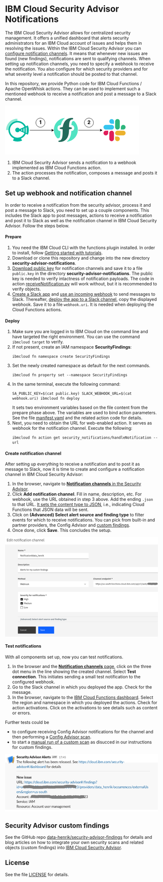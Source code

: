 # IBM Cloud Security Advisor Notifications
The IBM Cloud Security Advisor allows for centralized security management. It offers a unified dashboard that alerts security administrators for an IBM Cloud account of issues and helps them in resolving the issues. Within the IBM Cloud Security Advisor you can [configure notification channels](https://cloud.ibm.com/docs/services/security-advisor?topic=security-advisor-notifications). It means that whenever new issues are found (new findings), notifications are sent to qualifying channels. When setting up notification channels, you need to specify a webhook to receive the notification. You also configure for which security providers and for what severity level a notification should be posted to that channel.

In this repository, we provide Python code for IBM Cloud Functions / Apache OpenWhisk actions. They can be used to implement such a mentioned webhook to receive a notification and post a message to a Slack channel.

![Architecture](/screenshots/SecAdv_Notifications_Architecture.png)

1. IBM Cloud Security Advisor sends a notification to a webhook implemented as IBM Cloud Functions action.
2. The action processes the notification, composes a message and posts it to a Slack channel.

## Set up webhook and notification channel
In order to receive a notification from the security advisor, process it and post a message to Slack, you need to set up a couple components. This includes the Slack app to post messages, actions to receive a notification and post it to Slack as well as the notification channel in IBM Cloud Security Advisor. Follow the steps below.

#### Prepare
1. You need the IBM Cloud CLI with the functions plugin installed. In order to install, follow [Getting started with tutorials](https://cloud.ibm.com/docs/tutorials?topic=solution-tutorials-getting-started).
2. Download or clone this repository and change into the new directory **security-advisor-notifications**.
3. [Download public key](https://cloud.ibm.com/security-advisor#/notifications) for notification channels and save it to a file `public.key` in the directory **security-advisor-notifications**. The public key is needed to verify intactness of notification payloads. The code in action [receiveNotification.py](/src/receiveNotification.py) will work without, but it is recommended to verify objects.
4. [Create a Slack app](https://api.slack.com/start) and [use an incoming webhook](https://api.slack.com/messaging/webhooks) to send messages to Slack. Thereafter, [deploy the app to a Slack channel](https://api.slack.com/best-practices/blueprints/per-channel-webhooks), copy the displayed webhook. Save it to a file `webhook.uri`. It is needed when deploying the Cloud Functions actions.


#### Deploy
1. Make sure you are logged in to IBM Cloud on the command line and have targeted the right environment. You can use the command `ibmcloud target` to verify.
2. If not present, create an IAM namespace **SecurityFindings**:
   ```
   ibmcloud fn namespace create SecurityFindings
   ```
3. Set the newly created namespace as default for the next commands.
   ```
   ibmcloud fn property set --namespace SecurityFindings
   ```
4. In the same terminal, execute the following command:
   ```
   SA_PUBLIC_KEY=$(cat public.key) SLACK_WEBHOOK_URL=$(cat webhook.uri) ibmcloud fn deploy
   ```
   It sets two environment variables based on the file content from the prepare phase above. The variables are used to bind action parameters. See the file [manifest.yaml](manifest.yaml) and the related action code for details.
5. Next, you need to obtain the URL for web-enabled action. It serves as webhook for the notification channel. Execute the following:
   ```
   ibmcloud fn action get security_notifications/handleNotification --url
   ```

#### Create notification channel
After setting up everything to receive a notification and to post it as message to Slack, now it is time to create and configure a notification channel in IBM Cloud Security Advisor:
1. In the browser, navigate to [**Notification channels** in the Security Advisor](https://cloud.ibm.com/security-advisor#/notifications).
2. Click **Add notification channel**. Fill in name, description, etc. For webhook, use the URL obtained in step 3 above. Add the ending `.json` to that URL. [It sets the content type to JSON](https://cloud.ibm.com/docs/openwhisk?topic=cloud-functions-actions_web#actions_web_extra), i.e., indicating Cloud Functions that JSON data will be sent.
3. Click on **(Advanced) Select alert source and finding type** to filter events for which to receive notifications. You can pick from built-in and partner providers, the Config Advisor and [custom findings](https://github.com/data-henrik/security-advisor-findings).
4. Once done, click **Save**. This concludes the setup.

![Edit notification channel](screenshots/SecurityAdvisor_EditChannel.png)

#### Test notifications
With all components set up, now you can test notifications.
1. In the browser and the [**Notification channels** page](https://cloud.ibm.com/security-advisor#/notifications), click on the three dot menu in the line showing the created channel. Select **Test connection**. This initiates sending a small test notification to the configured webhook.
2. Go to the Slack channel in which you deployed the app. Check for the message.
3. In the browser, navigate to the [IBM Cloud Functions dashboard](https://cloud.ibm.com/functions/dashboard). Select the region and namespace in which you deployed the actions. Check for action activations. Click on the activations to see details such as content or errors.

Further tests could be 
- to configure receiving Config Advisor notifications for the channel and then performing a [Config Advisor scan](https://cloud.ibm.com/security-advisor#/configadvisor).
- to start a [manual run of a custom scan](https://github.com/data-henrik/security-advisor-findings/blob/master/INSTRUCTIONS.md#run-actions-manually) as disucced in our instructions for custom findings.


![Slack message about new security finding](/screenshots/SlackMessage_SecurityAlert.png)


## Security Advisor custom findings

See the GitHub repo [data-henrik/security-advisor-findings](https://github.com/data-henrik/security-advisor-findings) for details and blog articles on how to integrate your own security scans and related objects (custom findings) into [IBM Cloud Security Advisor](https://cloud.ibm.com/security-advisor).

## License
See the file [LICENSE](/LICENSE) for details.